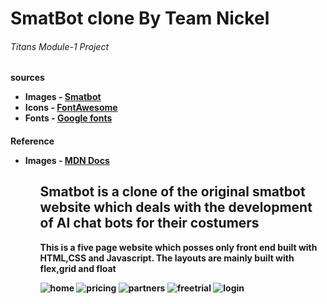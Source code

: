 <h1>SmatBot clone By Team Nickel</h1> 
<h6>Titans Module-1 Project</h6>

<h4>sources</source>
<ul>
  <li>Images - <a href = "smatbot.com" >Smatbot<a></li>
  <li>Icons - <a href = "fontawesome.com" >FontAwesome<a></li>
  <li>Fonts - <a href = "https://fonts.google.com/" >Google fonts<a></li>
</ul>
 <h4>Reference</source>
   <ul>
       <li>Images - <a href = "https://developer.mozilla.org/en-US/" >MDN Docs<a></li>
   <ul>

<h2>Smatbot is a clone of the original smatbot website which deals with the development of AI chat bots for their costumers</h2>
<p>This is a five page website which posses only front end built with HTML,CSS and Javascript. The layouts are mainly built with flex,grid and float </p>


![home](https://user-images.githubusercontent.com/39058941/100349610-ba683900-300e-11eb-8834-ed549d3ccb56.png)
![pricing](https://user-images.githubusercontent.com/39058941/100350680-429b0e00-3010-11eb-9c6c-b40161797c99.png)
![partners](https://user-images.githubusercontent.com/39058941/100350685-4464d180-3010-11eb-85be-de644f3f605a.png)
![freetrial](https://user-images.githubusercontent.com/39058941/100350686-4464d180-3010-11eb-867e-44d79c1eaeb5.png)
![login](https://user-images.githubusercontent.com/39058941/100350690-44fd6800-3010-11eb-9556-f2fae69d4a87.png)
